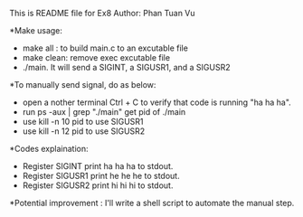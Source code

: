 This is README file for Ex8
Author: Phan Tuan Vu

*Make usage:
- make all : to build main.c to an excutable file
- make clean: remove exec excutable file 
- ./main. It will send a SIGINT, a SIGUSR1, and a SIGUSR2

*To manually send signal, do as below:
- open a nother terminal Ctrl + C to verify that code is running "ha ha ha".
- run ps -aux | grep "./main" get pid of ./main
- use kill -n 10 pid to use SIGUSR1
- use kill -n 12 pid to use SIGUSR2

*Codes explaination:
  - Register SIGINT print ha ha ha to stdout.
  - Register SIGUSR1 print he he he to stdout.
  - Register SIGUSR2 print hi hi hi to stdout.

*Potential improvement : I'll write a shell script to automate the manual step.
